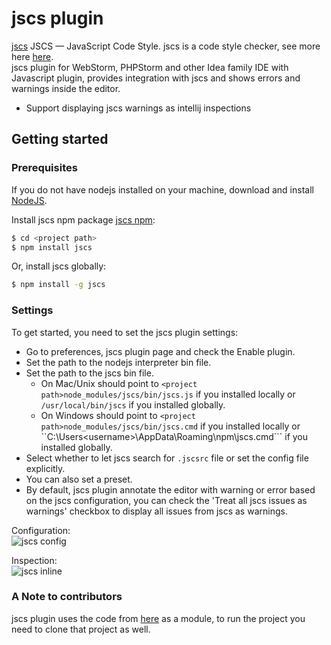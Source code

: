 # jscs plugin #

[jscs](https://github.com/jscs-dev/node-jscs) JSCS — JavaScript Code Style.
jscs is a code style checker, see more here [here](https://github.com/jscs-dev/node-jscs).<br/>
jscs plugin for WebStorm, PHPStorm and other Idea family IDE with Javascript plugin, provides integration with jscs and shows errors and warnings inside the editor.
* Support displaying jscs warnings as intellij inspections

## Getting started ##
### Prerequisites ###
If you do not have nodejs installed on your machine, download and install [NodeJS](http://nodejs.org/).<br/>

Install jscs npm package [jscs npm](https://www.npmjs.org/package/jscs)</a>:<br/>
```bash
$ cd <project path>
$ npm install jscs
```
Or, install jscs globally:<br/>
```bash
$ npm install -g jscs
```

### Settings ###
To get started, you need to set the jscs plugin settings:<br/>

* Go to preferences, jscs plugin page and check the Enable plugin.
* Set the path to the nodejs interpreter bin file.
* Set the path to the jscs bin file.
  * On Mac/Unix should point to ```<project path>node_modules/jscs/bin/jscs.js``` if you installed locally or ```/usr/local/bin/jscs``` if you installed globally.
  * On Windows should point to ```<project path>node_modules/jscs/bin/jscs.cmd``` if you installed locally or ``C:\Users\<username>\AppData\Roaming\npm\jscs.cmd``` if you installed globally.
* Select whether to let jscs search for ```.jscsrc``` file or set the config file explicitly.
* You can also set a preset.
* By default, jscs plugin annotate the editor with warning or error based on the jscs configuration, you can check the 'Treat all jscs issues as warnings' checkbox to display all issues from jscs as warnings.

Configuration:<br/>
![jscs config](https://raw.githubusercontent.com/idok/jscs-plugin/master/doc/config.png)

Inspection:<br/>
![jscs inline](https://raw.githubusercontent.com/idok/jscs-plugin/master/doc/inspect.png)

### A Note to contributors ###
jscs plugin uses the code from [here](https://github.com/idok/scss-lint-plugin/tree/master/intellij-common) as a module, to run the project you need to clone that project as well.
